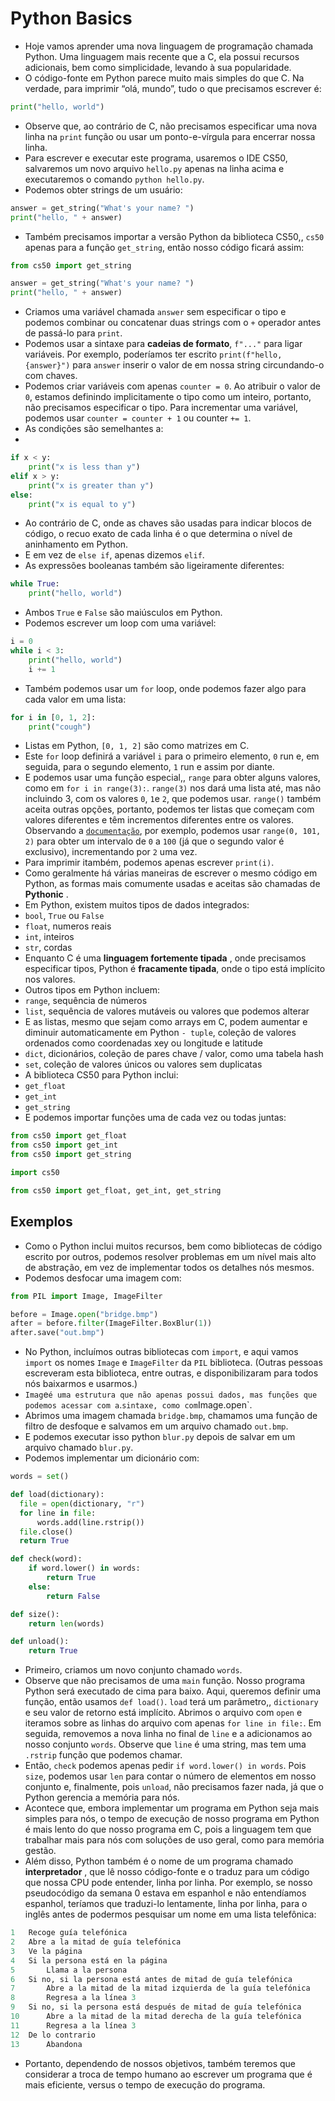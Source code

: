 # Python Basics

- Hoje vamos aprender uma nova linguagem de programação chamada Python. Uma linguagem mais recente que a C, ela possui recursos adicionais, bem como simplicidade, levando à sua popularidade.
- O código-fonte em Python parece muito mais simples do que C. Na verdade, para imprimir “olá, mundo”, tudo o que precisamos escrever é:

```py
print("hello, world")
```

- Observe que, ao contrário de C, não precisamos especificar uma nova linha na `print` função ou usar um ponto-e-vírgula para encerrar nossa linha.
- Para escrever e executar este programa, usaremos o IDE CS50, salvaremos um novo arquivo `hello.py` apenas na linha acima e executaremos o comando `python hello.py`.
- Podemos obter strings de um usuário:
 
```py
answer = get_string("What's your name? ")
print("hello, " + answer)
```

- Também precisamos importar a versão Python da biblioteca CS50,, `cs50` apenas para a função `get_string`, então nosso código ficará assim:

```py
from cs50 import get_string

answer = get_string("What's your name? ")
print("hello, " + answer)
```
- Criamos uma variável chamada `answer` sem especificar o tipo e podemos combinar ou concatenar duas strings com o `+` operador antes de passá-lo para `print`.
- Podemos usar a sintaxe para **cadeias de formato**, `f"..."` para ligar variáveis. Por exemplo, poderíamos ter escrito `print(f"hello, {answer}")` para `answer` inserir o valor de em nossa string circundando-o com chaves.
- Podemos criar variáveis com apenas `counter = 0`. Ao atribuir o valor de `0`, estamos definindo implicitamente o tipo como um inteiro, portanto, não precisamos especificar o tipo. Para incrementar uma variável, podemos usar `counter = counter + 1` ou counter `+= 1`.
- As condições são semelhantes a:
- 
```py
if x < y:
    print("x is less than y")
elif x > y:
    print("x is greater than y")
else:
    print("x is equal to y")
```


- Ao contrário de C, onde as chaves são usadas para indicar blocos de código, o recuo exato de cada linha é o que determina o nível de aninhamento em Python.
- E em vez de `else if`, apenas dizemos `elif`.
- As expressões booleanas também são ligeiramente diferentes:

```py
while True:
    print("hello, world")
```

- Ambos `True` e `False` são maiúsculos em Python.
- Podemos escrever um loop com uma variável:

```py
i = 0
while i < 3:
    print("hello, world")
    i += 1
```

- Também podemos usar um `for` loop, onde podemos fazer algo para cada valor em uma lista:

```py
for i in [0, 1, 2]:
    print("cough")
```

- Listas em Python, `[0, 1, 2]` são como matrizes em C.
- Este `for` loop definirá a variável `i` para o primeiro elemento, `0` run e, em seguida, para o segundo elemento, `1` run e assim por diante.
- E podemos usar uma função especial,, `range` para obter alguns valores, como em `for i in range(3):`. `range(3)` nos dará uma lista até, mas não incluindo 3, com os valores `0`, `1`e `2`, que podemos usar. `range()` também aceita outras opções, portanto, podemos ter listas que começam com valores diferentes e têm incrementos diferentes entre os valores. Observando a [`documentação`](https://docs.python.org/3/library/stdtypes.html?highlight=range#range), por exemplo, podemos usar `range(0, 101, 2)` para obter um intervalo de `0` a `100` (já que o segundo valor é exclusivo), incrementando por `2` uma vez.
- Para imprimir itambém, podemos apenas escrever `print(i)`.
- Como geralmente há várias maneiras de escrever o mesmo código em Python, as formas mais comumente usadas e aceitas são chamadas de **Pythonic** .
- Em Python, existem muitos tipos de dados integrados:
- `bool`, `True` ou `False`
- `float`, numeros reais
- `int`, inteiros
- `str`, cordas
- Enquanto C é uma **linguagem fortemente tipada** , onde precisamos especificar tipos, Python é **fracamente tipada**, onde o tipo está implícito nos valores.
- Outros tipos em Python incluem:
- `range`, sequência de números
- `list`, sequência de valores mutáveis ou valores que podemos alterar
- E as listas, mesmo que sejam como arrays em C, podem aumentar e diminuir automaticamente em Python
`- tuple`, coleção de valores ordenados como coordenadas xey ou longitude e latitude
- `dict`, dicionários, coleção de pares chave / valor, como uma tabela hash
- `set`, coleção de valores únicos ou valores sem duplicatas
- A biblioteca CS50 para Python inclui:
- `get_float`
- `get_int`
- `get_string`
- E podemos importar funções uma de cada vez ou todas juntas:

```py
from cs50 import get_float
from cs50 import get_int
from cs50 import get_string
````

```py
import cs50
```

```py
from cs50 import get_float, get_int, get_string
```

## Exemplos

- Como o Python inclui muitos recursos, bem como bibliotecas de código escrito por outros, podemos resolver problemas em um nível mais alto de abstração, em vez de implementar todos os detalhes nós mesmos.
- Podemos desfocar uma imagem com:

```py
from PIL import Image, ImageFilter

before = Image.open("bridge.bmp")
after = before.filter(ImageFilter.BoxBlur(1))
after.save("out.bmp")
```

- No Python, incluímos outras bibliotecas com `import`, e aqui vamos `import` os nomes `Image` e `ImageFilter` da `PIL` biblioteca. (Outras pessoas escreveram esta biblioteca, entre outras, e disponibilizaram para todos nós baixarmos e usarmos.)
- `Imag`e` é uma estrutura que não apenas possui dados, mas funções que podemos acessar com a `.` sintaxe, como com `Image.open`.
- Abrimos uma imagem chamada `bridge.bmp`, chamamos uma função de filtro de desfoque e salvamos em um arquivo chamado `out.bmp`.
- E podemos executar isso python `blur.py` depois de salvar em um arquivo chamado `blur.py`.
- Podemos implementar um dicionário com:

```py
words = set()

def load(dictionary):
  file = open(dictionary, "r")
  for line in file:
      words.add(line.rstrip())
  file.close()
  return True

def check(word):
    if word.lower() in words:
        return True
    else:
        return False

def size():
    return len(words)

def unload():
    return True
```

- Primeiro, criamos um novo conjunto chamado `words`.
- Observe que não precisamos de uma `main` função. Nosso programa Python será executado de cima para baixo. Aqui, queremos definir uma função, então usamos `def load()`. `load` terá um parâmetro,, `dictionary` e seu valor de retorno está implícito. Abrimos o arquivo com `open` e iteramos sobre as linhas do arquivo com apenas `for line in file:`. Em seguida, removemos a nova linha no final de `line` e a adicionamos ao nosso conjunto `words`. Observe que `line` é uma string, mas tem uma `.rstrip` função que podemos chamar.
- Então, `check` podemos apenas pedir `if word.lower() in words`. Pois `size`, podemos usar `len` para contar o número de elementos em nosso conjunto e, finalmente, pois `unload`, não precisamos fazer nada, já que o Python gerencia a memória para nós.
- Acontece que, embora implementar um programa em Python seja mais simples para nós, o tempo de execução de nosso programa em Python é mais lento do que nosso programa em C, pois a linguagem tem que trabalhar mais para nós com soluções de uso geral, como para memória gestão.
- Além disso, Python também é o nome de um programa chamado **interpretador** , que lê nosso código-fonte e o traduz para um código que nossa CPU pode entender, linha por linha.
Por exemplo, se nosso pseudocódigo da semana 0 estava em espanhol e não entendíamos espanhol, teríamos que traduzi-lo lentamente, linha por linha, para o inglês antes de podermos pesquisar um nome em uma lista telefônica:

```py
1   Recoge guía telefónica
2   Abre a la mitad de guía telefónica
3   Ve la página
4   Si la persona está en la página
5       Llama a la persona
6   Si no, si la persona está antes de mitad de guía telefónica
7       Abre a la mitad de la mitad izquierda de la guía telefónica
8       Regresa a la línea 3
9   Si no, si la persona está después de mitad de guía telefónica
10      Abre a la mitad de la mitad derecha de la guía telefónica
11      Regresa a la línea 3
12  De lo contrario
13      Abandona
```
- Portanto, dependendo de nossos objetivos, também teremos que considerar a troca de tempo humano ao escrever um programa que é mais eficiente, versus o tempo de execução do programa.